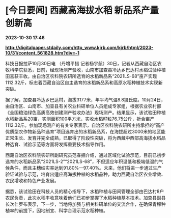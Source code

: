 # [今日要闻] 西藏高海拔水稻 新品系产量创新高

**2023-10-30 17:46**

**http://digitalpaper.stdaily.com/http_www.kjrb.com/kjrb/html/2023-10/31/content_561828.htm?div=-1**

 科技日报拉萨10月30日电 （丹增平措 记者杨宇航）30日，记者从西藏自治区农牧科学院获悉，日前，经现场测产验收，山南市加查县冷达乡巴达村水稻试验种植田喜获丰收。由自治区农科院农研所选育的水稻新品系“2021LS-68”亩产实现1112.32斤，标志着西藏自治区自主选育的水稻新品系和高原水稻种植技术实现新突破。

 据了解，加查县冷达乡巴达村，海拔3177米，年平均气温8.8摄氏度。10月24日，由自治区、山南市、加查县有关农业科研单位人员组成专家组，根据农业农村部《全国粮油绿色高质高效创建测产验收办法》现场测产。结果显示，该试验田种植水稻新品系20亩，实测面积100平方米，实收水稻籽粒76.75公斤，折合亩产1112.32斤。参加现场测产的有关专家表示，自治区农科院农研所主持承担的“高产优质型农作物新品种选育”项目选育出的水稻新品系，在海拔超过3000米的地区能正常生长、发育并完全成熟，已取得了阶段性突破，将为西藏中西部高海拔水稻品种选育、试验示范等方面将发挥重要技术指导作用。

 西藏自治区农科院农研所副研究员范春捆介绍，通过区域化试验示范，目前已初步选育的水稻新品系“2021LS-2”“2021LS-68”，不但适应年积温低和极端低温的气候条件，而且主穗结实率达到91.80%—97.40%。未来，他们将进一步通过生产验证试验与示范，培育出适应高海拔种植的水稻品种，助力西藏自治区农业增效、农民增收和特色产业发展。

 据悉，该试验田在科技人员的精心指导下，水稻种植与田间管理全部由巴达村8户农民负责，此次水稻丰收意味着他们已初步掌握了水稻种植基本技术。加查县副县长次仁罗布表示，下一步，当地将加强与相关科研单位的交流合作，在确保青稞种植率的前提下，因地制宜、科学合理示范水稻种植。